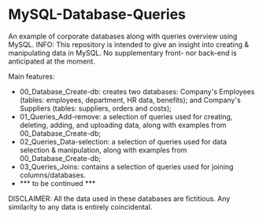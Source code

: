 # MySQL-Database-Queries
An example of corporate databases along with queries overview using MySQL.
INFO: This repository is intended to give an insight into creating & manipulating data in MySQL. No supplementary front- nor back-end is anticipated at the moment.

Main features:
- 00_Database_Create-db: creates two databases: Company's Employees (tables: employees, department, HR data, benefits); and Company's Suppliers (tables: suppliers, orders and costs);
- 01_Queries_Add-remove: a selection of queries used for creating, deleting, adding, and uploading data, along with examples from 00_Database_Create-db;
- 02_Queries_Data-selection: a selection of queries used for data selection & manipulation, along with examples from 00_Database_Create-db;
- 03_Queries_Joins: contains a selection of queries used for joining columns/databases.
- *** to be continued ***

DISCLAIMER: All the data used in these databases are fictitious. Any similarity to any data is entirely coincidental.
